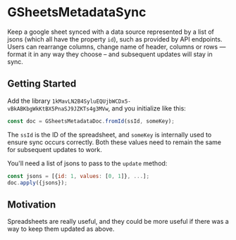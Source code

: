 # GSheetsMetadataSync

Keep a google sheet synced with a data source represented by a list of jsons (which all have the property `id`), such as provided by API endpoints. Users can rearrange columns, change name of header, columns or rows — format it in any way they choose – and subsequent updates will stay in sync.

## Getting Started

Add the library `1kMavLN2B4SyluEQUjbWCDx5-vBkABKbgWkKtBX5PnaSJ9JZKTs4g3MVw`, and you initialize like this:

```js
const doc = GSheetsMetadataDoc.fromId(ssId, someKey);
```

The `ssId` is the ID of the spreadsheet, and `someKey` is internally used to ensure sync occurs correctly. Both these values need to remain the same for subsequent updates to work.

You'll need a list of jsons to pass to the `update` method:

```js
const jsons = [{id: 1, values: [0, 1]}, ...];
doc.apply({jsons});
```

## Motivation

Spreadsheets are really useful, and they could be more useful if there was a way to keep them updated as above.
